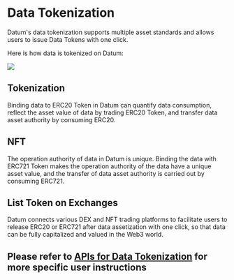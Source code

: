 # Data Tokenization

Datum's data tokenization supports multiple asset standards and allows users to issue Data Tokens with one click.

Here is how data is tokenized on Datum:

![][Data Tokenization]

## Tokenization

Binding data to ERC20 Token in Datum can quantify data consumption, reflect the asset value of data by trading ERC20 Token, and transfer data asset authority by consuming ERC20.

## NFT

The operation authority of data in Datum is unique. Binding the data with ERC721 Token makes the operation authority of the data have a unique asset value, and the transfer of data asset authority is carried out by consuming ERC721.

## List Token on Exchanges

Datum connects various DEX and NFT trading platforms to facilitate users to release ERC20 or ERC721 after data assetization with one click, so that data can be fully capitalized and valued in the Web3 world.

## Please refer to [APIs for Data Tokenization][api desc] for more specific user instructions

[Data Tokenization]: ../img/data_capitalization.png
[api desc]: ../APIDescription/DataTokenization.md